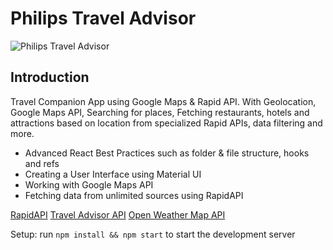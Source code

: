 # Philips Travel Advisor

![Philips Travel Advisor](https://i.ibb.co/qph2cZn/image.pngg)

## Introduction
Travel Companion App using Google Maps & Rapid API. With Geolocation, Google Maps API, Searching for places, Fetching restaurants, hotels and attractions based on location from specialized Rapid APIs, data filtering and more.

- Advanced React Best Practices such as folder & file structure, hooks and refs
- Creating a User Interface using Material UI
- Working with Google Maps API
- Fetching data from unlimited sources using RapidAPI

[RapidAPI](https://rapidapi.com/hub)
[Travel Advisor API](https://rapidapi.com/apidojo/api/travel-advisor)
[Open Weather Map API](https://rapidapi.com/community/api/open-weather-map)


Setup: run ```npm install && npm start``` to start the development server